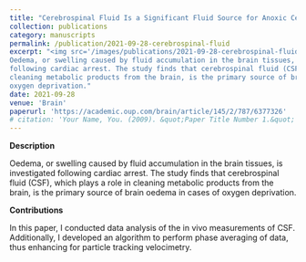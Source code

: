 ```yaml
---
title: "Cerebrospinal Fluid Is a Significant Fluid Source for Anoxic Cerebral Oedema"
collection: publications
category: manuscripts
permalink: /publication/2021-09-28-cerebrospinal-fluid
excerpt: "<img src='/images/publications/2021-09-28-cerebrospinal-fluid.png' width='600'><br/>
Oedema, or swelling caused by fluid accumulation in the brain tissues, is investigated
following cardiac arrest. The study finds that cerebrospinal fluid (CSF), which plays a role in
cleaning metabolic products from the brain, is the primary source of brain oedema in cases of
oxygen deprivation."
date: 2021-09-28
venue: 'Brain'
paperurl: 'https://academic.oup.com/brain/article/145/2/787/6377326'
# citation: 'Your Name, You. (2009). &quot;Paper Title Number 1.&quot; <i>Journal 1</i>. 1(1).'
---
```


**Description**

Oedema, or swelling caused by fluid accumulation in the brain tissues, is investigated following
cardiac arrest. The study finds that cerebrospinal fluid (CSF), which plays a role in cleaning
metabolic products from the brain, is the primary source of brain oedema in cases of oxygen
deprivation.

**Contributions**

In this paper, I conducted data analysis of the in vivo measurements of CSF. Additionally, I
developed an algorithm to perform phase averaging of data, thus enhancing for particle tracking
velocimetry.
